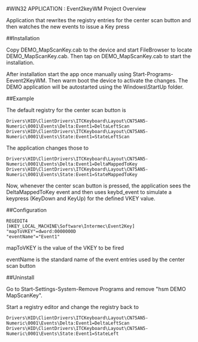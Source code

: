 
#WIN32 APPLICATION : Event2keyWM Project Overview

Application that rewrites the registry entries for the center scan button
and then watches the new events to issue a Key press

##Installation

Copy DEMO_MapScanKey.cab to the device and start FileBrowser to locate 
DEMO_MapScanKey.cab. Then tap on DEMO_MapScanKey.cab to start the installation.

After installation start the app once manually using Start-Programs-Eevent2KeyWM.
Then warm boot the device to activate the changes. The DEMO application will be
autostarted using the Windows\StartUp folder.

##Example

The default registry for the center scan button is

	Drivers\HID\ClientDrivers\ITCKeyboard\Layout\CN75AN5-Numeric\0001\Events\Delta:Event1=DeltaLeftScan
	Drivers\HID\ClientDrivers\ITCKeyboard\Layout\CN75AN5-Numeric\0001\Events\State:Event1=StateLeftScan

The application changes those to

	Drivers\HID\ClientDrivers\ITCKeyboard\Layout\CN75AN5-Numeric\0001\Events\Delta:Event1=DeltaMappedToKey
	Drivers\HID\ClientDrivers\ITCKeyboard\Layout\CN75AN5-Numeric\0001\Events\State:Event1=StateMappedToKey

Now, whenever the center scan button is pressed, the application sees the DeltaMappedToKey event and 
then uses keybd_event to simulate a keypress (KeyDown and KeyUp) for the defined VKEY value.

##Configuration

    REGEDIT4
    [HKEY_LOCAL_MACHINE\Software\Intermec\Event2Key]
    "mapToVKEY"=dword:0000000D
    "eventName"="Event1"

mapToVKEY is the value of the VKEY to be fired

eventName is the standard name of the event entries used by the center
scan button

##Uninstall

Go to Start-Settings-System-Remove Programs and remove "hsm DEMO MapScanKey".

Start a registry editor and change the registry back to

	Drivers\HID\ClientDrivers\ITCKeyboard\Layout\CN75AN5-Numeric\0001\Events\Delta:Event1=DeltaLeftScan
	Drivers\HID\ClientDrivers\ITCKeyboard\Layout\CN75AN5-Numeric\0001\Events\State:Event1=StateLeft


